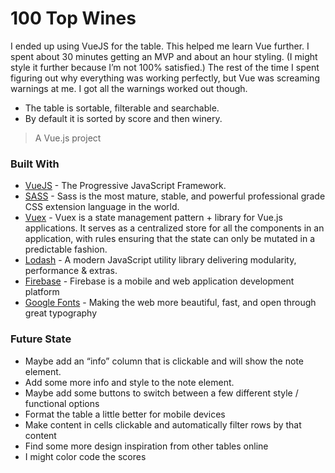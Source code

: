 # 100 Top Wines
I ended up using VueJS for the table.  This helped me learn Vue further.  I spent about 30 minutes getting an MVP and about an hour styling.  (I might style it further because I’m not 100% satisfied.)  The rest of the time I spent figuring out why everything was working perfectly, but Vue was screaming warnings at me.  I got all the warnings worked out though.

* The table is sortable, filterable and searchable.
* By default it is sorted by score and then winery.

> A Vue.js project

### Built With

* [VueJS](https://vuejs.org/) - The Progressive JavaScript Framework.
* [SASS](https://sass-lang.com/) - Sass is the most mature, stable, and powerful professional grade CSS extension language in the world.
* [Vuex](https://vuex.vuejs.org/) - Vuex is a state management pattern + library for Vue.js applications. It serves as a centralized store for all the components in an application, with rules ensuring that the state can only be mutated in a predictable fashion.
* [Lodash](https://lodash.com/) - A modern JavaScript utility library delivering modularity, performance & extras.
* [Firebase](https://firebase.google.com/) - Firebase is a mobile and web application development platform
* [Google Fonts](https://fonts.google.com/) - Making the web more beautiful, fast, and open through great typography

### Future State

* Maybe add an “info” column that is clickable and will show the note element.
* Add some more info and style to the note element.
* Maybe add some buttons to switch between a few different style / functional options
* Format the table a little better for mobile devices
* Make content in cells clickable and automatically filter rows by that content
* Find some more design inspiration from other tables online
* I might color code the scores
